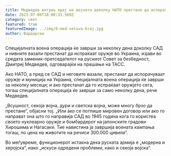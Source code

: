 ```yaml
---
title: Медведев ветува крај на војната доколку НАТО престане да испорачува Украина
date: 2023-07-06T18:00:31.569Z
category: свет
featured: true
featuredImage: ../img/8-med-vetuva-kraj.jpg
author: Вардарски
---
```

Специјалната воена операција ќе заврши за неколку дена доколку САД и нивните вазали престанат да испраќаат оружје во Украина, изјави во средата заменик-претседателот на рускиот Совет за безбедност, Дмитриј Медведев, одговарајќи на прашање на ТАСС.

Ако НАТО, а пред се САД и неговите вазали, престанат да испорачуваат оружје и муниција на Украина, специјалната воена операција ќе заврши за неколку месеци; и ако престанат да го испраќаат оружјето сега, тогаш специјалната операција ќе заврши за само неколку дена, рече Медведев.

„Всушност, секоја војна, дури и светска војна, може многу брзо да престане“, објасни тој. „Или ако се потпише мировен договор или ако го направат она што го направија САД во 1945 година кога го користеа своето нуклеарно оружје и бомбардерот на јапонските градови Хирошима и Нагасаки. Тие навистина ја завршија воената кампања тогаш, по цена на животите на речиси 300.000 цивили“.

Во меѓувреме, функционерот истакна дека руската армија е „модерна и херојска“, иако „искуси одредени проблеми, како и секоја војска“.